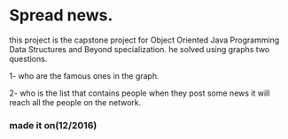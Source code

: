 # Spread news.

this project is the capstone project for Object Oriented Java Programming Data Structures and Beyond specialization.
he solved using graphs two questions.

1- who are the famous ones in the graph.

2- who is the list that contains people when they post some news it will reach all the people on the network.

### made it on(12/2016)
